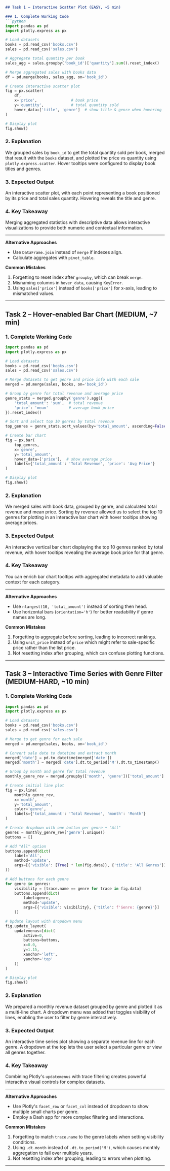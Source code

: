 ```markdown
## Task 1 – Interactive Scatter Plot (EASY, ~5 min)

### 1. Complete Working Code
```python
import pandas as pd
import plotly.express as px

# Load datasets
books = pd.read_csv('books.csv')
sales = pd.read_csv('sales.csv')

# Aggregate total quantity per book
sales_agg = sales.groupby('book_id')['quantity'].sum().reset_index()

# Merge aggregated sales with books data
df = pd.merge(books, sales_agg, on='book_id')

# Create interactive scatter plot
fig = px.scatter(
    df,
    x='price',               # book price
    y='quantity',            # total quantity sold
    hover_data=['title', 'genre']  # show title & genre when hovering
)

# Display plot
fig.show()
```

### 2. Explanation
We grouped sales by `book_id` to get the total quantity sold per book, merged that result with the `books` dataset, and plotted the price vs quantity using `plotly.express.scatter`. Hover tooltips were configured to display book titles and genres.

### 3. Expected Output
An interactive scatter plot, with each point representing a book positioned by its price and total sales quantity. Hovering reveals the title and genre.

### 4. Key Takeaway
Merging aggregated statistics with descriptive data allows interactive visualizations to provide both numeric and contextual information.

---

**Alternative Approaches**
- Use `DataFrame.join` instead of `merge` if indexes align.
- Calculate aggregates with `pivot_table`.

**Common Mistakes**
1. Forgetting to reset index after `groupby`, which can break `merge`.
2. Misnaming columns in `hover_data`, causing `KeyError`.
3. Using `sales['price']` instead of `books['price']` for x-axis, leading to mismatched values.

---

## Task 2 – Hover-enabled Bar Chart (MEDIUM, ~7 min)

### 1. Complete Working Code
```python
import pandas as pd
import plotly.express as px

# Load datasets
books = pd.read_csv('books.csv')
sales = pd.read_csv('sales.csv')

# Merge datasets to get genre and price info with each sale
merged = pd.merge(sales, books, on='book_id')

# Group by genre for total revenue and average price
genre_stats = merged.groupby('genre').agg({
    'total_amount': 'sum',  # total revenue
    'price': 'mean'         # average book price
}).reset_index()

# Sort and select top 10 genres by total revenue
top_genres = genre_stats.sort_values(by='total_amount', ascending=False).head(10)

# Create bar chart
fig = px.bar(
    top_genres,
    x='genre',
    y='total_amount',
    hover_data=['price'],  # show average price
    labels={'total_amount': 'Total Revenue', 'price': 'Avg Price'}
)

# Display plot
fig.show()
```

### 2. Explanation
We merged sales with book data, grouped by genre, and calculated total revenue and mean price. Sorting by revenue allowed us to select the top 10 genres for plotting in an interactive bar chart with hover tooltips showing average prices.

### 3. Expected Output
An interactive vertical bar chart displaying the top 10 genres ranked by total revenue, with hover tooltips revealing the average book price for that genre.

### 4. Key Takeaway
You can enrich bar chart tooltips with aggregated metadata to add valuable context for each category.

---

**Alternative Approaches**
- Use `nlargest(10, 'total_amount')` instead of sorting then head.
- Use horizontal bars (`orientation='h'`) for better readability if genre names are long.

**Common Mistakes**
1. Forgetting to aggregate before sorting, leading to incorrect rankings.
2. Using `unit_price` instead of `price` which might refer to sale-specific price rather than the list price.
3. Not resetting index after grouping, which can confuse plotting functions.

---

## Task 3 – Interactive Time Series with Genre Filter (MEDIUM-HARD, ~10 min)

### 1. Complete Working Code
```python
import pandas as pd
import plotly.express as px

# Load datasets
books = pd.read_csv('books.csv')
sales = pd.read_csv('sales.csv')

# Merge to get genre for each sale
merged = pd.merge(sales, books, on='book_id')

# Convert sale date to datetime and extract month
merged['date'] = pd.to_datetime(merged['date'])
merged['month'] = merged['date'].dt.to_period('M').dt.to_timestamp()

# Group by month and genre for total revenue
monthly_genre_rev = merged.groupby(['month', 'genre'])['total_amount'].sum().reset_index()

# Create initial line plot
fig = px.line(
    monthly_genre_rev,
    x='month',
    y='total_amount',
    color='genre',
    labels={'total_amount': 'Total Revenue', 'month': 'Month'}
)

# Create dropdown with one button per genre + "All"
genres = monthly_genre_rev['genre'].unique()
buttons = []

# Add "All" option
buttons.append(dict(
    label='All',
    method='update',
    args=[{'visible': [True] * len(fig.data)}, {'title': 'All Genres'}]
))

# Add buttons for each genre
for genre in genres:
    visibility = [trace.name == genre for trace in fig.data]
    buttons.append(dict(
        label=genre,
        method='update',
        args=[{'visible': visibility}, {'title': f'Genre: {genre}'}]
    ))

# Update layout with dropdown menu
fig.update_layout(
    updatemenus=[dict(
        active=0,
        buttons=buttons,
        x=0.0,
        y=1.15,
        xanchor='left',
        yanchor='top'
    )]
)

# Display plot
fig.show()
```

### 2. Explanation
We prepared a monthly revenue dataset grouped by genre and plotted it as a multi-line chart. A dropdown menu was added that toggles visibility of lines, enabling the user to filter by genre interactively.

### 3. Expected Output
An interactive time series plot showing a separate revenue line for each genre. A dropdown at the top lets the user select a particular genre or view all genres together.

### 4. Key Takeaway
Combining Plotly's `updatemenus` with trace filtering creates powerful interactive visual controls for complex datasets.

---

**Alternative Approaches**
- Use Plotly's `facet_row` or `facet_col` instead of dropdown to show multiple small charts per genre.
- Employ a Dash app for more complex filtering and interactions.

**Common Mistakes**
1. Forgetting to match `trace.name` to the genre labels when setting visibility conditions.
2. Using `.dt.month` instead of `.dt.to_period('M')`, which causes monthly aggregation to fail over multiple years.
3. Not resetting index after grouping, leading to errors when plotting.

---
```